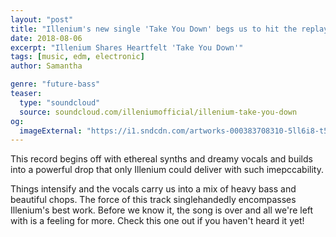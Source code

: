 ```yaml
---
layout: "post"
title: "Illenium's new single 'Take You Down' begs us to hit the replay button."
date: 2018-08-06
excerpt: "Illenium Shares Heartfelt 'Take You Down'"
tags: [music, edm, electronic]
author: Samantha

genre: "future-bass"
teaser:
  type: "soundcloud"
  source: soundcloud.com/illeniumofficial/illenium-take-you-down
og:
  imageExternal: "https://i1.sndcdn.com/artworks-000383708310-5ll6i8-t500x500.jpg"
---
```

This record begins off with ethereal synths and dreamy vocals and builds into a powerful drop that only Illenium could deliver with such imepccability.

Things intensify and the vocals carry us into a mix of heavy bass and beautiful chops. The force of this track singlehandedly encompasses Illenium's best work. Before we know it, the song is over and all we're left with is a feeling for more. Check this one out if you haven't heard it yet!
